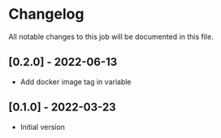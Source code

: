 # Changelog
All notable changes to this job will be documented in this file.

## [0.2.0] - 2022-06-13
* Add docker image tag in variable 

## [0.1.0] - 2022-03-23
* Initial version
